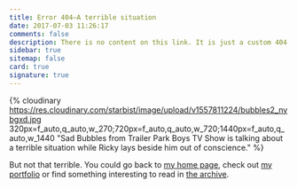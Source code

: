 ```yaml
---
title: Error 404—A terrible situation
date: 2017-07-03 11:26:17
comments: false
description: There is no content on this link. It is just a custom 404 page.
sidebar: true
sitemap: false
card: true
signature: true
---
```


{% cloudinary https://res.cloudinary.com/starbist/image/upload/v1557811224/bubbles2_nybgxd.jpg 320px=f_auto,q_auto,w_270;720px=f_auto,q_auto,w_720;1440px=f_auto,q_auto,w_1440 "Sad Bubbles from Trailer Park Boys TV Show is talking about a terrible situation while Ricky lays beside him out of conscience." %}

But not that terrible. You could go back to [my home page](/), check out [my portfolio](/portfolio/) or find something interesting to read in [the archive](/archives/).
